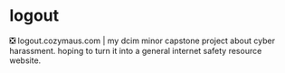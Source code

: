 # logout
❎ logout.cozymaus.com | my dcim minor capstone project about cyber harassment. hoping to turn it into a general internet safety resource website.
